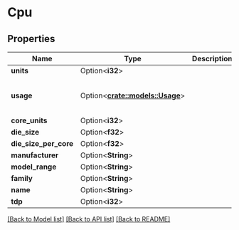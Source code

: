 # Cpu

## Properties

Name | Type | Description | Notes
------------ | ------------- | ------------- | -------------
**units** | Option<**i32**> |  | [optional]
**usage** | Option<[**crate::models::Usage**](Usage.md)> |  | [optional][default to {"elec_factors":{}}]
**core_units** | Option<**i32**> |  | [optional]
**die_size** | Option<**f32**> |  | [optional]
**die_size_per_core** | Option<**f32**> |  | [optional]
**manufacturer** | Option<**String**> |  | [optional]
**model_range** | Option<**String**> |  | [optional]
**family** | Option<**String**> |  | [optional]
**name** | Option<**String**> |  | [optional]
**tdp** | Option<**i32**> |  | [optional]

[[Back to Model list]](../README.md#documentation-for-models) [[Back to API list]](../README.md#documentation-for-api-endpoints) [[Back to README]](../README.md)


